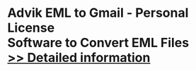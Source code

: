 # Advik EML to Gmail - Personal License<br />Software to Convert EML Files<br />[>> Detailed information](https://secure.shareit.com/shareit/product.html?productid=300806624&affiliateid=200057808)